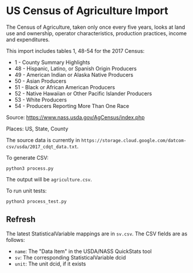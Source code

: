# US Census of Agriculture Import

The Census of Agriculture, taken only once every five years, looks at land use and ownership, operator characteristics, production practices, income and expenditures.

This import includes tables 1, 48-54 for the 2017 Census:

* 1 - County Summary Highlights
* 48 - Hispanic, Latino, or Spanish Origin Producers
* 49 - American Indian or Alaska Native Producers
* 50 - Asian Producers
* 51 - Black or African American Producers
* 52 - Native Hawaiian or Other Pacific Islander Producers
* 53 - White Producers
* 54 - Producers Reporting More Than One Race

Source: https://www.nass.usda.gov/AgCensus/index.php

Places: US, State, County

The source data is currently in `https://storage.cloud.google.com/datcom-csv/usda/2017_cdqt_data.txt`.

To generate CSV:
```
python3 process.py
```

The output will be `agriculture.csv`.

To run unit tests:
```
python3 process_test.py
```

## Refresh

The latest StatisticalVariable mappings are in `sv.csv`. The CSV fields are as follows: 

* `name`: The "Data Item" in the USDA/NASS QuickStats tool 
* `sv`: The corresponding StatisticalVariable dcid
* `unit`: The unit dcid, if it exists 